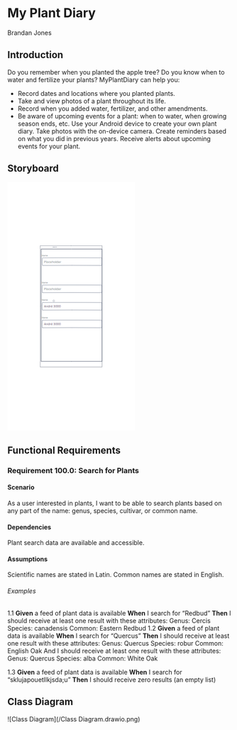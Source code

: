 # My Plant Diary

Brandan Jones

## Introduction

Do you remember when you planted the apple tree?  Do you know when to water and fertilize your plants? MyPlantDiary can help you:
-	Record dates and locations where you planted plants.
-	Take and view photos of a plant throughout its life.
-	Record when you added water, fertilizer, and other amendments.
-	Be aware of upcoming events for a plant: when to water, when growing season ends, etc.
Use your Android device to create your own plant diary.  Take photos with the on-device camera.  Create reminders based on what you did in previous years.   Receive alerts about upcoming events for your plant.

## Storyboard

![Storyboard](/MyPlantDiaryFirstScreen.png)

## Functional Requirements

### Requirement 100.0: Search for Plants

#### Scenario
As a user interested in plants, I want to be able to search plants based on any part of the name: genus, species, cultivar, or common name.
#### Dependencies
Plant search data are available and accessible.
####  Assumptions
Scientific names are stated in Latin.
Common names are stated in English.
###### Examples
1.1
**Given** a feed of plant data is available
**When** I search for “Redbud”
**Then** I should receive at least one result with these attributes: 
Genus: Cercis
Species: canadensis
Common: Eastern Redbud 
1.2
**Given** a feed of plant data is available
**When** I search for “Quercus”
**Then** I should receive at least one result with these attributes: 
Genus: Quercus
Species: robur
Common: English Oak
And I should receive at least one result with these attributes:
Genus: Quercus
Species: alba
Common: White Oak

1.3
**Given** a feed of plant data is available
**When** I search for “sklujapouetllkjsda;u”
**Then** I should receive zero results (an empty list)

## Class Diagram
![Class Diagram](/Class Diagram.drawio.png)
